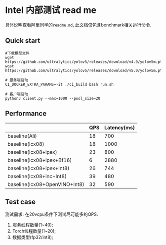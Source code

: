 # Intel 内部测试 read me

具体说明查看阿里同学的`readme.md`, 此文档仅包含benchmark相关运行命令.

## Quick start
``` shell
#下载模型文件
wget https://github.com/ultralytics/yolov5/releases/download/v4.0/yolov5m.pt
wget https://github.com/ultralytics/yolov5/releases/download/v5.0/yolov5m.pt

# 服务端启动
CI_DOCKER_EXTRA_PARAMS=-it ./ci_build bash run.sh

# 客户端启动
python3 client.py --max=1000 --pool_size=20
```

## Performance
|                               | QPS | Latency(ms) |
| ----------------------------- | --- | ----------- |
| baseline(Ali)                 | 18  | 700         |
| baseline(Icx08)               | 18  | 1000        |
| baseline(Icx08+ipex)          | 23  | 800         |
| baseline(Icx08+ipex+Bf16)     | 6   | 2880        |
| baseline(Icx08+ipex+Int8)     | 26  | 744         |
| baseline(Icx08+inc+Int8)      | 39  | 480         |
| baseline(Icx08+OpenVINO+Int8) | 32  | 590         |

## Test case
测试需求: 在20vcpu条件下测试尽可能多的QPS.
1. 服务线程数量(1~40);
2. Torch线程数量(1~20);
3. 数据类型(fp32/int8);


